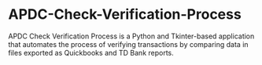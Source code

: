 # APDC-Check-Verification-Process

APDC Check Verification Process is a Python and Tkinter-based application that automates the process of verifying transactions by comparing data in files exported as Quickbooks and TD Bank reports.
